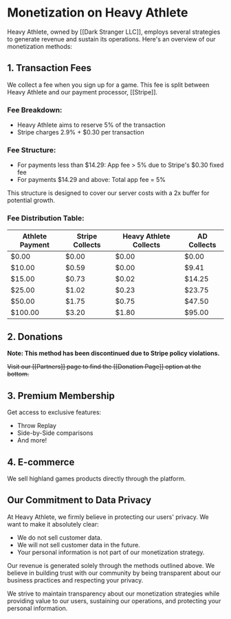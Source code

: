 # Monetization on Heavy Athlete

Heavy Athlete, owned by [[Dark Stranger LLC]], employs several strategies to generate revenue and sustain its operations. Here's an overview of our monetization methods:

## 1. Transaction Fees

We collect a fee when you sign up for a game. This fee is split between Heavy Athlete and our payment processor, [[Stripe]].

### Fee Breakdown:
- Heavy Athlete aims to reserve 5% of the transaction
- Stripe charges 2.9% + $0.30 per transaction

### Fee Structure:
- For payments less than $14.29: App fee > 5% due to Stripe's $0.30 fixed fee
- For payments $14.29 and above: Total app fee = 5%

This structure is designed to cover our server costs with a 2x buffer for potential growth.

### Fee Distribution Table:

| Athlete Payment | Stripe Collects | Heavy Athlete Collects | AD Collects |
|-----------------|-----------------|------------------------|-------------|
| $0.00           | $0.00           | $0.00                  | $0.00       |
| $10.00          | $0.59           | $0.00                  | $9.41       |
| $15.00          | $0.73           | $0.02                  | $14.25      |
| $25.00          | $1.02           | $0.23                  | $23.75      |
| $50.00          | $1.75           | $0.75                  | $47.50      |
| $100.00         | $3.20           | $1.80                  | $95.00      |

## 2. Donations

**Note: This method has been discontinued due to Stripe policy violations.**

~~Visit our [[Partners]] page to find the [[Donation Page]] option at the bottom.~~

## 3. Premium Membership

Get access to exclusive features:
- Throw Replay
- Side-by-Side comparisons
- And more!

## 4. E-commerce

We sell highland games products directly through the platform.

## Our Commitment to Data Privacy

At Heavy Athlete, we firmly believe in protecting our users' privacy. We want to make it absolutely clear:

- We do not sell customer data.
- We will not sell customer data in the future.
- Your personal information is not part of our monetization strategy.

Our revenue is generated solely through the methods outlined above. We believe in building trust with our community by being transparent about our business practices and respecting your privacy.

We strive to maintain transparency about our monetization strategies while providing value to our users, sustaining our operations, and protecting your personal information.